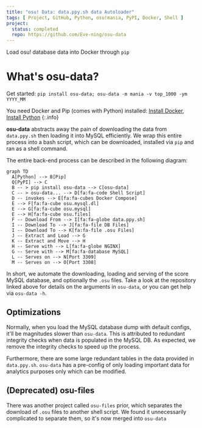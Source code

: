 ```yaml
---
title: "osu! Data: data.ppy.sh data Autoloader"
tags: [ Project, GitHub, Python, osu!mania, PyPI, Docker, Shell ]
project:
  status: completed
  repo: https://github.com/Eve-ning/osu-data
---
```


Load osu! database data into Docker through `pip`

<!--more-->

# What's osu-data?

Get started: `pip install osu-data; osu-data -m mania -v top_1000 -ym YYYY_MM`

You need Docker and Pip (comes with Python) installed:
[Install Docker](https://docs.docker.com/engine/install/),
[Install Python](https://www.python.org/downloads/)
{:.info}

**osu-data** abstracts away the pain of downloading the data from `data.ppy.sh`
then loading it into MySQL efficiently.
We wrap this entire process into a bash script,
which can be downloaded, installed via `pip` and ran as a shell command.

The entire back-end process can be described in the following diagram:

```mermaid
graph TD
  A[Python] --> B[Pip]
  Q[PyPI] --> C
  B -- > pip install osu-data --> C[osu-data]
  C -- > osu-data... --> D[fa:fa-code Shell Script]
  D -- invokes --> E[fa:fa-cubes Docker Compose]
  E --> F[fa:fa-cube osu.mysql.dl]
  E --> G[fa:fa-cube osu.mysql]
  E --> H[fa:fa-cube osu.files]
  F -- Download From --> I[fa:fa-globe data.ppy.sh]
  I -- Download To --> J[fa:fa-file DB Files]
  I -- Download To --> K[fa:fa-file .osu Files]
  J -- Extract and Load --> G
  K -- Extract and Move --> H
  H -- Serve with --> L[fa:fa-globe NGINX]
  G -- Serve with --> M[fa:fa-database MySQL]
  L -- Serves on --> N[Port 3309]
  M -- Serves on --> O[Port 3308]
```

In short, we automate the downloading, loading and serving of the score
MySQL database, and optionally the `.osu` files.
Take a look at the repository linked above for details on the arguments in
`osu-data`, or you can get help via `osu-data -h`.

## Optimizations

Normally, when you load the MySQL database dump with default configs, it'll be
magnitudes slower than `osu-data`. This is attributed to redundant integrity
checks when data is populated in the MySQL DB. As expected, we remove the
integrity checks to speed up the process.

Furthermore, there are some large redundant tables in the data provided in
`data.ppy.sh`. `osu-data` has a pre-config of only loading important data for
analytics purposes only which can be modified.

## (Deprecated) osu-files

There was another project called `osu-files` prior, which separates the download
of `.osu` files to another shell script. We found it unnecessarily complicated
to separate them, so it's now merged into `osu-data`
